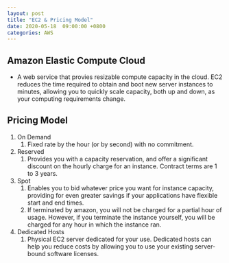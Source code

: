 ```yaml
---
layout: post
title: "EC2 & Pricing Model"
date: 2020-05-18  09:00:00 +0800
categories: AWS
---
```


## Amazon Elastic Compute Cloud
- A web service that provies resizable compute capacity in the cloud. EC2 reduces the time required to obtain and boot new server instances to minutes, allowing you  to quickly scale capacity, both up and down, as your computing requirements change.

## Pricing Model
1. On Demand
   1. Fixed rate by the hour (or by second) with no commitment.
2. Reserved
   1. Provides you with a capacity reservation, and offer a significant discount on the hourly charge for an instance. Contract terms are 1 to 3 years.
3. Spot
   1. Enables you to bid whatever price you want for instance capacity, providing for even greater savings if your applications have flexible start and end times.
   2. If terminated by amazon, you will not be charged for a partial hour of usage. However, if you terminate the instance yourself, you will be charged for any hour in which the instance ran.
4. Dedicated Hosts
   1. Physical EC2 server dedicated for your use. Dedicated hosts can help you reduce costs by allowing you to use your existing server-bound software licenses.